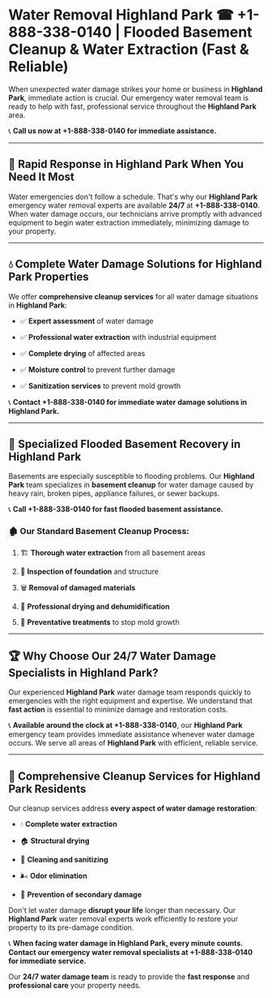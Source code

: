 # Water Removal Highland Park ☎ +1-888-338-0140 | Flooded Basement Cleanup & Water Extraction (Fast & Reliable)

When unexpected water damage strikes your home or business in **Highland Park**, immediate action is crucial. Our emergency water removal team is ready to help with fast, professional service throughout the **Highland Park** area. 

📞 **Call us now at +1-888-338-0140 for immediate assistance.**
---
## 🚀 Rapid Response in Highland Park When You Need It Most
Water emergencies don't follow a schedule. That's why our **Highland Park** emergency water removal experts are available **24/7** at **+1-888-338-0140**. When water damage occurs, our technicians arrive promptly with advanced equipment to begin water extraction immediately, minimizing damage to your property.
---
## 💧 Complete Water Damage Solutions for Highland Park Properties
We offer **comprehensive cleanup services** for all water damage situations in **Highland Park**:
- ✅ **Expert assessment** of water damage  
- ✅ **Professional water extraction** with industrial equipment  
- ✅ **Complete drying** of affected areas  
- ✅ **Moisture control** to prevent further damage  
- ✅ **Sanitization services** to prevent mold growth  
📞 **Contact +1-888-338-0140 for immediate water damage solutions in Highland Park.**
---
## 🌊 Specialized Flooded Basement Recovery in Highland Park
Basements are especially susceptible to flooding problems. Our **Highland Park** team specializes in **basement cleanup** for water damage caused by heavy rain, broken pipes, appliance failures, or sewer backups. 
📞 **Call +1-888-338-0140 for fast flooded basement assistance.**
### 🏚️ Our Standard Basement Cleanup Process:
1. 🏗️ **Thorough water extraction** from all basement areas  
2. 🔎 **Inspection of foundation** and structure  
3. 🗑️ **Removal of damaged materials**  
4. 💨 **Professional drying and dehumidification**  
5. 🚫 **Preventative treatments** to stop mold growth  
---
## 🏆 Why Choose Our 24/7 Water Damage Specialists in Highland Park?
Our experienced **Highland Park** water damage team responds quickly to emergencies with the right equipment and expertise. We understand that **fast action** is essential to minimize damage and restoration costs.
📞 **Available around the clock at +1-888-338-0140**, our **Highland Park** emergency team provides immediate assistance whenever water damage occurs. We serve all areas of **Highland Park** with efficient, reliable service.
---
## 🧹 Comprehensive Cleanup Services for Highland Park Residents
Our cleanup services address **every aspect of water damage restoration**:
- 💧 **Complete water extraction**  
- 🏠 **Structural drying**  
- 🧼 **Cleaning and sanitizing**  
- 🌬️ **Odor elimination**  
- 🚫 **Prevention of secondary damage**  
Don't let water damage **disrupt your life** longer than necessary. Our **Highland Park** water removal experts work efficiently to restore your property to its pre-damage condition.
📞 **When facing water damage in Highland Park, every minute counts. Contact our emergency water removal specialists at +1-888-338-0140 for immediate service.**
Our **24/7 water damage team** is ready to provide the **fast response** and **professional care** your property needs.
